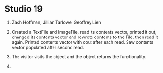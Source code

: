 # Studio 19
1. Zach Hoffman, Jillian Tarlowe, Geoffrey Lien

2. Created a TextFile and ImageFile, read its contents vector, printed it out, changed its contents vector and 
rewrote contents to the File, then read it again. Printed contents vector with cout after each read. Saw contents
vector populated after second read.

3. The visitor visits the object and the object returns the functionality.

4. 